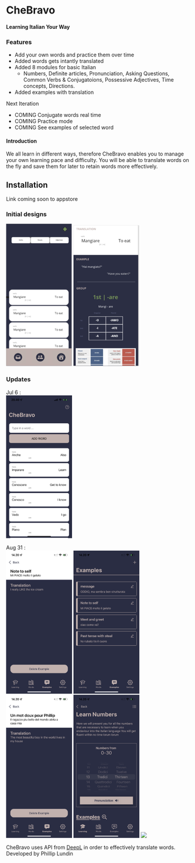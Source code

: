 # CheBravo
#### Learning Italian Your Way

### Features
* Add your own words and practice them over time
* Added words gets intantly translated
* Added 8 modules for basic Italian
	- Numbers, Definite articles, Pronunciation, Asking Questions, Common Verbs & Conjugatoions, Possessive Adjectives, Time concepts, Directions.
* Added examples with translation 

Next Iteration
* COMING Conjugate words real time
* COMING Practice mode
* COMING See examples of selected word

#### Introduction
We all learn in different ways, therefore CheBravo enables you to manage your own learning pace and difficulty. You will be able to translate words on the fly and save them for later to retain words more effectively.


## Installation
Link coming soon to appstore


### Initial designs
<div>
<img src="./assets/cover.png" width="180">
<img src="./assets/verbExample.png" width="180">
</div>


### Updates
Jul 6 : \
<img src="./assets/updatejul6.png" width="180">

Aug 31 : \
<img src="./assets/update_31Aug1.PNG" width="180">
<img src="./assets/update_31Aug2.PNG" width="180">
<img src="./assets/update_31Aug3.PNG" width="180">
<img src="./assets/update_31Aug4.PNG" width="180">
<img src="./assets/update_31Aug%.PNG" width="180">


CheBravo uses API from [DeepL](https://www.deepl.com/translator) in order to effectively translate words.
Developed by Phillip Lundin
